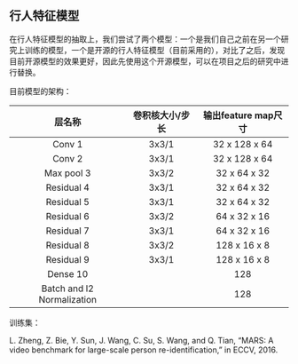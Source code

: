 ## 行人特征模型

在行人特征模型的抽取上，我们尝试了两个模型：一个是我们自己之前在另一个研究上训练的模型，一个是开源的行人特征模型（目前采用的），对比了之后，发现目前开源模型的效果更好，因此先使用这个开源模型，可以在项目之后的研究中进行替换。

目前模型的架构：

|            层名称             | 卷积核大小/步长 | 输出feature map尺寸 |
| :------------------------: | :------: | :-------------: |
|           Conv 1           |  3x3/1   |  32 x 128 x 64  |
|           Conv 2           |  3x3/1   |  32 x 128 x 64  |
|         Max pool 3         |  3x3/2   |  32 x 64 x 32   |
|         Residual 4         |  3x3/1   |  32 x 64 x 32   |
|         Residual 5         |  3x3/1   |  32 x 64 x 32   |
|         Residual 6         |  3x3/2   |  64 x 32 x 16   |
|         Residual 7         |  3x3/1   |  64 x 32 x 16   |
|         Residual 8         |  3x3/2   |  128 x 16 x 8   |
|         Residual 9         |  3x3/1   |  128 x 16 x 8   |
|          Dense 10          |          |       128       |
| Batch and l2 Normalization |          |       128       |

训练集：

L. Zheng, Z. Bie, Y. Sun, J. Wang, C. Su, S. Wang, and Q. Tian, “MARS: A video benchmark for large-scale person re-identification,” in ECCV, 2016.


​			
​		
​	